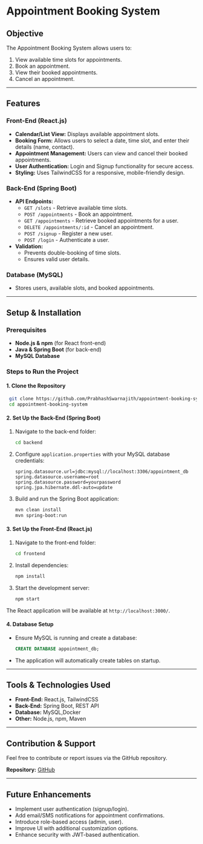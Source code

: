# Appointment Booking System

## Objective
The Appointment Booking System allows users to:
1. View available time slots for appointments.
2. Book an appointment.
3. View their booked appointments.
4. Cancel an appointment.

---

## Features
### Front-End (React.js)
- **Calendar/List View:** Displays available appointment slots.
- **Booking Form:** Allows users to select a date, time slot, and enter their details (name, contact).
- **Appointment Management:** Users can view and cancel their booked appointments.
- **User Authentication:** Login and Signup functionality for secure access.
- **Styling:** Uses TailwindCSS for a responsive, mobile-friendly design.

### Back-End (Spring Boot)
- **API Endpoints:**
  - `GET /slots` - Retrieve available time slots.
  - `POST /appointments` - Book an appointment.
  - `GET /appointments` - Retrieve booked appointments for a user.
  - `DELETE /appointments/:id` - Cancel an appointment.
  - `POST /signup` - Register a new user.
  - `POST /login` - Authenticate a user.
- **Validation:**
  - Prevents double-booking of time slots.
  - Ensures valid user details.

### Database (MySQL)
- Stores users, available slots, and booked appointments.

---

## Setup & Installation
### Prerequisites
- **Node.js & npm** (for React front-end)
- **Java & Spring Boot** (for back-end)
- **MySQL Database**

### Steps to Run the Project
#### 1. Clone the Repository
```sh
 git clone https://github.com/PrabhashSwarnajith/appointment-booking-system.git
 cd appointment-booking-system
```

#### 2. Set Up the Back-End (Spring Boot)
1. Navigate to the back-end folder:
   ```sh
   cd backend
   ```
2. Configure `application.properties` with your MySQL database credentials:
   ```properties
   spring.datasource.url=jdbc:mysql://localhost:3306/appointment_db
   spring.datasource.username=root
   spring.datasource.password=yourpassword
   spring.jpa.hibernate.ddl-auto=update
   ```
3. Build and run the Spring Boot application:
   ```sh
   mvn clean install
   mvn spring-boot:run
   ```

#### 3. Set Up the Front-End (React.js)
1. Navigate to the front-end folder:
   ```sh
   cd frontend
   ```
2. Install dependencies:
   ```sh
   npm install
   ```
3. Start the development server:
   ```sh
   npm start
   ```

The React application will be available at `http://localhost:3000/`.

#### 4. Database Setup
- Ensure MySQL is running and create a database:
  ```sql
  CREATE DATABASE appointment_db;
  ```
- The application will automatically create tables on startup.

---

## Tools & Technologies Used
- **Front-End:** React.js, TailwindCSS 
- **Back-End:** Spring Boot, REST API
- **Database:** MySQL,Docker
- **Other:** Node.js, npm, Maven

---

## Contribution & Support
Feel free to contribute or report issues via the GitHub repository.

**Repository:** [GitHub](https://github.com/PrabhashSwarnajith/appointment-booking-system)

---

## Future Enhancements
- Implement user authentication (signup/login).
- Add email/SMS notifications for appointment confirmations.
- Introduce role-based access (admin, user).
- Improve UI with additional customization options.
- Enhance security with JWT-based authentication.

